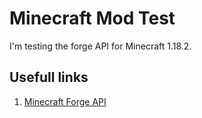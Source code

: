 # Minecraft Mod Test
I'm testing the forge API for Minecraft 1.18.2.

## Usefull links
1. [Minecraft Forge API](https://docs.minecraftforge.net/en/1.18.x/)
